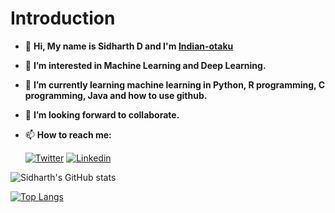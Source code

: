 # Introduction

- 👋 **Hi, My name is Sidharth D and I'm [Indian-otaku](https://github.com/Indian-otaku)**
- 👀 **I’m interested in Machine Learning and Deep Learning.**
- 🌱 **I’m currently learning machine learning in Python, R programming, C programming, Java and how to use github.**
- 💞️ **I’m looking forward to collaborate.**
- 📫 **How to reach me:**

     
     [![Twitter](https://img.shields.io/badge/-Twitter-blue)](https://twitter.com/An_Indian_Otaku)
     [![Linkedin](https://img.shields.io/badge/-Linkedln-blue)](https://www.linkedin.com/in/sidharth-d-8aaa03219/)

![Sidharth's GitHub stats](https://github-readme-stats.vercel.app/api?username=Indian-otaku&show_icons=true&theme=tokyonight&border_radius=30)


[![Top Langs](https://github-readme-stats.vercel.app/api/top-langs/?username=Indian-otaku&theme=tokyonight&border_radius=30)](https://github.com/Indian-otaku/github-readme-stats)


<!---
[![Readme Card](https://github-readme-stats.vercel.app/api/pin/?username=Indian-otaku&repo=Machine_learning_models_explained&theme=tokyonight&border_radius=3)](https://github.com/Indian-otaku/Machine_learning_models_explained)
[![Readme Card](https://github-readme-stats.vercel.app/api/pin/?username=Indian-otaku&repo=Meet-link-opener&theme=tokyonight&border_radius=3)](https://github.com/Indian-otaku/Meet-link-opener)
[![Readme Card](https://github-readme-stats.vercel.app/api/pin/?username=Indian-otaku&repo=C-projects-on-file-handling&theme=tokyonight&border_radius=3)](https://github.com/Indian-otaku/C-projects-on-file-handling)
[![Readme Card](https://github-readme-stats.vercel.app/api/pin/?username=Indian-otaku&repo=C-Programming&theme=tokyonight&border_radius=3)](https://github.com/Indian-otaku/C-Programming)
[![Readme Card](https://github-readme-stats.vercel.app/api/pin/?username=Indian-otaku&repo=Pascals-Triangle&theme=tokyonight&border_radius=3)](https://github.com/Indian-otaku/Pascals-Triangle)
[![Readme Card](https://github-readme-stats.vercel.app/api/pin/?username=Indian-otaku&repo=Pascals-Triangle&theme=tokyonight&border_radius=3)](https://github.com/Indian-otaku/Pascals-Triangle)
--->
